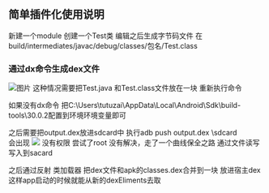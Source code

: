 ## 简单插件化使用说明
新建一个module 创建一个Test类 编辑之后生成字节码文件 在build/intermediates/javac/debug/classes/包名/Test.class
### 通过dx命令生成dex文件
![图片](D:\downloaddemo\plugin\com\atu\simpleplugindemo\1612407957.jpg)
这种情况需要把Test.java 和Test.class文件放在一块 重新执行命令

如果没有dx命令 把C:\Users\tutuzai\AppData\Local\Android\Sdk\build-tools\30.0.2配置到环境环境变量即可

之后需要把output.dex放进sdcard中 执行adb push output.dex \sdcard\
会出现 ![](D:\downloaddemo\plugin\error.jpg) 没有权限
尝试了root 没有解决，走了一个曲线保全之路  通过文件读写 写入到sacard

之后通过反射 类加载器  把dex文件和apk的classes.dex合并到一块 放进宿主dex 这样app启动的时候就能从新的dexEliments去取